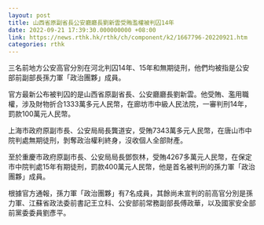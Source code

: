 ```yaml
---
layout: post
title: 山西省原副省長公安廳廳長劉新雲受賄濫權被判囚14年
date: 2022-09-21 17:39:30.000000000 +08:00
link: https://news.rthk.hk/rthk/ch/component/k2/1667796-20220921.htm
categories: rthk
---
```


三名前地方公安高官分別在河北判囚14年、15年和無期徒刑，他們均被指是公安部前副部長孫力軍「政治團夥」成員。

官方最新公布被判囚的是山西省原副省長、公安廳廳長劉新雲。他受賄、濫用職權，涉及財物折合1333萬多元人民幣，在廊坊市中級人民法院，一審判刑14年，罰款100萬元人民幣。

上海市政府原副市長、公安局局長龔道安，受賄7343萬多元人民幣，在唐山市中院判處無期徒刑，剝奪政治權利終身，沒收個人全部財產。

至於重慶市政府原副市長、公安局局長鄧恢林，受賄4267多萬元人民幣，在保定市中院判處15年有期徒刑，罰款400萬元人民幣，他是首名被判刑的孫力軍「政治團夥」成員。

根據官方通報，孫力軍「政治團夥」有7名成員，其餘尚未宣判的前高官分別是孫力軍、江蘇省政法委前書記王立科、公安部前常務副部長傅政華，以及國家安全部前黨委委員劉彥平。
